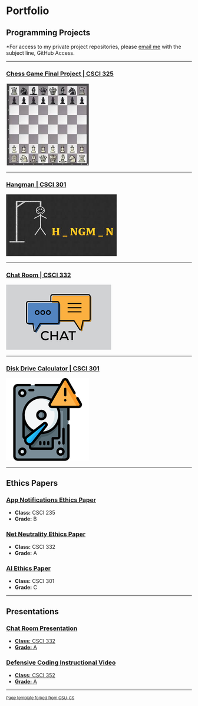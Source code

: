 Portfolio
=========

Programming Projects
--------------------

*For access to my private project repositories, please [email me](mailto:lareed@csustudent.net?subject=GitHub%20Access) with the subject line, GitHub Access.

---
### [Chess Game Final Project | CSCI 325](project1)

![Project 1 Thumbnail Name](images/project1_thumbnail.jpg)

---
### [Hangman | CSCI 301](project2)

![Project 2 Thumbnail Name](images/project2_thumbnail.jpg)

---
### [Chat Room | CSCI 332](project3)

![Project 3 Thumbnail Name](images/project3_thumbnail.png)

---
### [Disk Drive Calculator | CSCI 301](project4)

![Project 4 Thumbnail Name](images/project4_thumbnail.png)

---

Ethics Papers
-------------

### [App Notifications Ethics Paper](/pdf/App_Notifications_Ethics_Paper.pdf)

-   **Class:** CSCI 235
-   **Grade:** B

### [Net Neutrality Ethics Paper](/pdf/Net_Neutrality_Ethics_Paper.pdf)

-   **Class:** CSCI 332
-   **Grade:** A

### [AI Ethics Paper](/pdf/AI_Ethics_Paper.pdf)

-   **Class:** CSCI 301
-   **Grade:** C

---

Presentations
-------------

### <a href="https://www.youtube.com/watch?v=tW3CPtU0QLA">Chat Room Presentation

- **Class:** CSCI 332
- **Grade:** A


### <a href="https://youtu.be/d4-Vy4FOPJs">Defensive Coding Instructional Video

- **Class:** CSCI 352
- **Grade:** A

---

<p style="font-size:11px">Page template forked from <a href="https://github.com/csu-cs/csci-portfolio">CSU-CS</a></p>
<!-- Remove above link if you don't want to attributive -->
